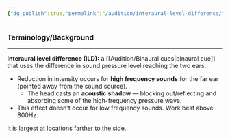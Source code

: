 ```yaml
---
{"dg-publish":true,"permalink":"/audition/interaural-level-difference/","tags":["cognitivescience","audition"]}
---
```


### **Terminology/Background**
---
**Interaural level difference (ILD):** a [[Audition/Binaural cues\|binaural cue]] that uses the difference in sound pressure level reaching the two ears.
- Reduction in intensity occurs for **high frequency sounds** for the far ear (pointed away from the sound source).
	- The head casts an **acoustic shadow** — blocking out/reflecting and absorbing some of the high-frequency pressure wave.
- This effect doesn't occur for low frequency sounds. Work best above 800Hz.

It is largest at locations farther to the side.